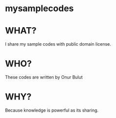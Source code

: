 # mysamplecodes
# WHAT?
I share my sample codes with public domain license.
# WHO?
These codes are written by Onur Bulut
# WHY?
Because knowledge is powerful as its sharing.
